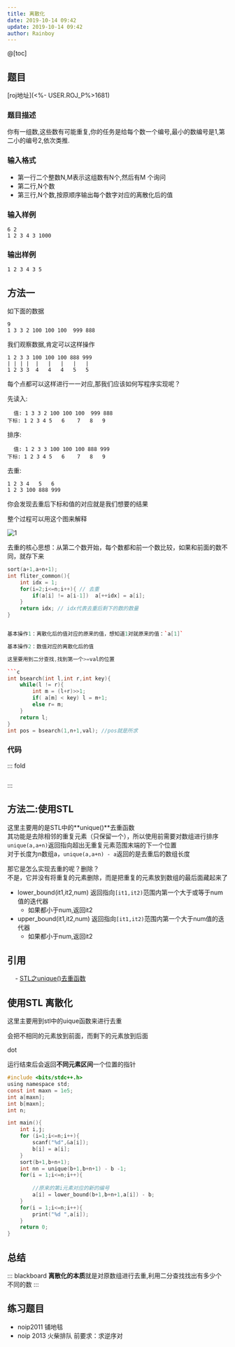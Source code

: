 ```yaml
---
title: 离散化
date: 2019-10-14 09:42
update: 2019-10-14 09:42
author: Rainboy
---
```


@[toc]

## 题目

[roj地址](<%- USER.ROJ_P%>1681)

### 题目描述

你有一组数,这些数有可能重复,你的任务是给每个数一个编号,最小的数编号是1,第二小的编号2,依次类推.

### 输入格式

 - 第一行二个整数N,M表示这组数有N个,然后有M 个询问
 - 第二行,N个数
 - 第三行,N个数,按原顺序输出每个数字对应的离散化后的值

### 输入样例

```
6 2
1 2 3 4 3 1000
```

### 输出样例

```
1 2 3 4 3 5
```

## 方法一

如下面的数据

```
9
1 3 3 2 100 100 100  999 888
```

我们观察数据,肯定可以这样操作

```
1 2 3 3 100 100 100 888 999
| | | |  |   |   |   |   |
1 2 3 3  4   4   4   5   5
```

每个点都可以这样进行一一对应,那我们应该如何写程序实现呢？


先读入:

```
  值: 1 3 3 2 100 100 100  999 888
下标: 1 2 3 4 5   6    7   8   9
```

排序:
```
  值: 1 2 3 3 100 100 100 888 999
下标: 1 2 3 4 5   6    7   8   9
```

去重:
```
1 2 3 4   5   6
1 2 3 100 888 999 
```

你会发现去重后下标和值的对应就是我们想要的结果

整个过程可以用这个图来解释

![1](./离散化.png)

去重的核心思想：从第二个数开始，每个数都和前一个数比较，如果和前面的数不同，就存下来


```c++
sort(a+1,a+n+1);
int fliter_common(){
    int idx = 1;
    for(i=2;i<=n;i++){ // 去重
        if(a[i] != a[i-1])  a[++idx] = a[i];
    }
    return idx; // idx代表去重后剩下的数的数量
}


基本操作1：离散化后的值对应的原来的值，想知道1对就原来的值：`a[1]`

基本操作2：数值对应的离散化后的值

这里要用到二分查找,找到第一个>=val的位置

```c
int bsearch(int l,int r,int key){
    while(l != r){
        int m = (l+r)>>1;
        if( a[m] < key) l = m+1;
        else r= m;
    }
    return l;
}
int pos = bsearch(1,n+1,val); //pos就是所求
```
### 代码
::: fold
```c
```
::: 

## 方法二:使用STL

这里主要用的是STL中的**unique()**去重函数  
其功能是去除相邻的重复元素（只保留一个），所以使用前需要对数组进行排序  
`unique(a,a+n)`返回指向超出无重复元素范围末端的下一个位置  
对于长度为n数组a，`unique(a,a+n) - a`返回的是去重后的数组长度

那它是怎么实现去重的呢？删除？  
不是，它并没有将重复的元素删除，而是把重复的元素放到数组的最后面藏起来了


 - lower_bound(it1,it2,num) 返回指向`[it1,it2)`范围内第一个大于或等于num值的迭代器
    - 如果都小于num,返回it2
 - upper_bound(it1,it2,num) 返回指向`[it1,it2)`范围内第一个大于num值的迭代器
    - 如果都小于num,返回it2

## 引用

　 - [STL之unique()去重函数](http://blog.csdn.net/tomorrowtodie/article/details/51907471)



## 使用STL 离散化

这里主要用到stl中的uique函数来进行去重

会把不相同的元素放到前面，而剩下的元素放到后面

dot

运行结束后会返回**不同元素区间**一个位置的指针

<!-- template start -->
```c
#include <bits/stdc++.h>
using namespace std;
const int maxn = 1e5;
int a[maxn];
int b[maxn];
int n;

int main(){
    int i,j;
    for (i=1;i<=n;i++){
        scanf("%d",&a[i]);
        b[i] = a[i];
    }
    sort(b+1,b+n+1);
    int nn = unique(b+1,b+n+1) - b -1;
    for(i = 1;i<=n;i++){
        
        //原来的第i元素对应的新的编号
        a[i] = lower_bound(b+1,b+n+1,a[i]) - b;
    }
    for(i = 1;i<=n;i++){
        print("%d ",a[i]);
    }
    return 0;
}
```
<!-- template end -->


## 总结

::: blackboard
**离散化的本质**就是对原数组进行去重,利用二分查找找出有多少个不同的数
:::


## 练习题目
  - noip2011 铺地毯
  - noip 2013 火柴排队 前要求：求逆序对
